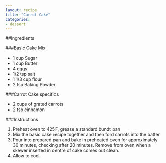 ```yaml
---
layout: recipe
title: "Carrot Cake"
categories: 
- dessert 
---
```


##Ingredients 

###Basic Cake Mix

* 1 cup Sugar
* 1 cup Butter
* 4 eggs
* 1/2 tsp salt
* 1 1/3 cup flour
* 2 tsp Baking Powder 

###Carrot Cake specifics 

* 2 cups of grated carrots
* 2 tsp cinnamon 

###Instructions

1. Preheat oven to 425F, grease a standard bundt pan
2. Mix the basic cake recipe together and then fold carrots into the batter.
3. Pour into prepared pan and bake in preheated oven for approximately 30 minutes, checking after 20 minutes. Remove from oven when a skewer inserted in centre of cake comes out clean.
4. Allow to cool.
